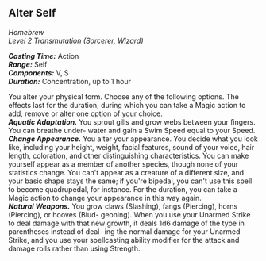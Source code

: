 ## Alter Self
*Homebrew*  
*Level 2 Transmutation (Sorcerer, Wizard)*

***Casting Time:*** Action  
***Range:*** Self  
***Components:*** V, S  
***Duration:*** Concentration, up to 1 hour

You alter your physical form. Choose any of the following options. The effects last for the duration, during which you can take a Magic action to add, remove or alter one option of your choice.  
***Aquatic Adaptation.*** You sprout gills and grow webs between your fingers. You can breathe under- water and gain a Swim Speed equal to your Speed.  
***Change Appearance.*** You alter your appearance. You decide what you look like, including your height, weight, facial features, sound of your voice, hair length, coloration, and other distinguishing characteristics. You can make yourself appear as a member of another species, though none of your statistics change. You can't appear as a creature of a different size, and your basic shape stays the same; if you're bipedal, you can't use this spell to become quadrupedal, for instance. For the duration, you can take a Magic action to change your appearance in this way again.  
***Natural Weapons.*** You grow claws (Slashing), fangs (Piercing), horns (Piercing), or hooves (Blud- geoning). When you use your Unarmed Strike to deal damage with that new growth, it deals 1d6 damage of the type in parentheses instead of deal- ing the normal damage for your Unarmed Strike, and you use your spellcasting ability modifier for the attack and damage rolls rather than using Strength.